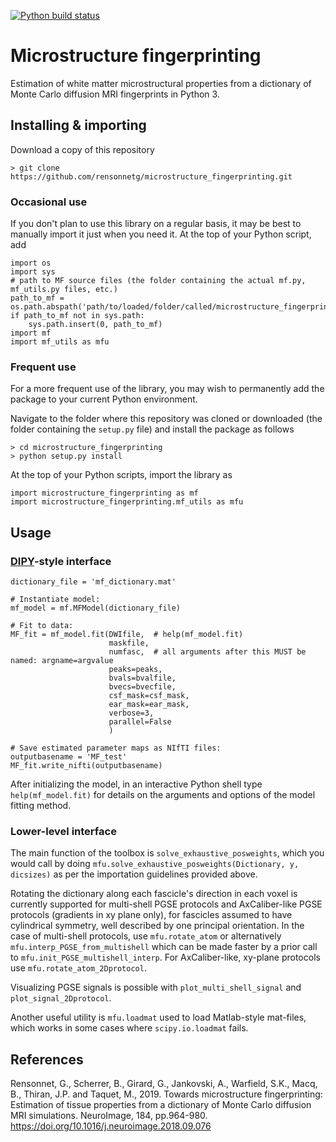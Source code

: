 [![Python build status](https://github.com/rensonnetg/microstructure_fingerprinting/actions/workflows/Python%20package.yml/badge.svg?branch=test/ci_cd)](https://github.com/rensonnetg/microstructure_fingerprinting/actions/workflows/python_package.yaml)
# Microstructure fingerprinting
Estimation of white matter microstructural properties from a dictionary of Monte Carlo diffusion MRI fingerprints in Python 3.

## Installing & importing
Download a copy of this repository
```
> git clone https://github.com/rensonnetg/microstructure_fingerprinting.git
```

### Occasional use
If you don't plan to use this library on a regular basis, it may be best to manually import it just when you need it. At the top of your Python script, add
```
import os
import sys
# path to MF source files (the folder containing the actual mf.py, mf_utils.py files, etc.)
path_to_mf = os.path.abspath('path/to/loaded/folder/called/microstructure_fingerprinting/microstructure_fingerprinting')
if path_to_mf not in sys.path:
    sys.path.insert(0, path_to_mf)
import mf
import mf_utils as mfu
```
### Frequent use
For a more frequent use of the library, you may wish to permanently add the package to your current Python environment.

Navigate to the folder where this repository was cloned or downloaded (the folder containing the ```setup.py``` file) and install the package as follows
```
> cd microstructure_fingerprinting
> python setup.py install
```

At the top of your Python scripts, import the library as
```
import microstructure_fingerprinting as mf
import microstructure_fingerprinting.mf_utils as mfu
```

## Usage
### [DIPY](https://dipy.org/)-style interface
```
dictionary_file = 'mf_dictionary.mat'

# Instantiate model:
mf_model = mf.MFModel(dictionary_file)

# Fit to data:
MF_fit = mf_model.fit(DWIfile,  # help(mf_model.fit)
                      maskfile,
                      numfasc,  # all arguments after this MUST be named: argname=argvalue
                      peaks=peaks,
                      bvals=bvalfile,
                      bvecs=bvecfile,
                      csf_mask=csf_mask,
                      ear_mask=ear_mask,
                      verbose=3,
                      parallel=False
                      )
                      
# Save estimated parameter maps as NIfTI files:
outputbasename = 'MF_test'
MF_fit.write_nifti(outputbasename)
```
After initializing the model, in an interactive Python shell type ```help(mf_model.fit)``` for details on the arguments and options of the model fitting method.

### Lower-level interface
The main function of the toolbox is ```solve_exhaustive_posweights```, which you would call by doing ```mfu.solve_exhaustive_posweights(Dictionary, y, dicsizes)``` as per the importation guidelines provided above.

Rotating the dictionary along each fascicle's direction in each voxel is currently supported for multi-shell PGSE protocols and AxCaliber-like PGSE protocols (gradients in xy plane only), for fascicles assumed to have cylindrical symmetry, well described by one principal orientation. In the case of multi-shell protocols, use ```mfu.rotate_atom``` or alternatively ```mfu.interp_PGSE_from_multishell``` which can be made faster by a prior call to ```mfu.init_PGSE_multishell_interp```. For AxCaliber-like, xy-plane protocols use ```mfu.rotate_atom_2Dprotocol```.

Visualizing PGSE signals is possible with ```plot_multi_shell_signal``` and ```plot_signal_2Dprotocol```.

Another useful utility is ```mfu.loadmat``` used to load Matlab-style mat-files, which works in some cases where ```scipy.io.loadmat``` fails.

## References
Rensonnet, G., Scherrer, B., Girard, G., Jankovski, A., Warfield, S.K., Macq, B., Thiran, J.P. and Taquet, M., 2019. Towards microstructure fingerprinting: Estimation of tissue properties from a dictionary of Monte Carlo diffusion MRI simulations. NeuroImage, 184, pp.964-980. https://doi.org/10.1016/j.neuroimage.2018.09.076

